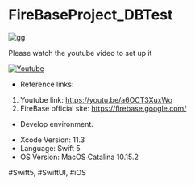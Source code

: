 # FireBaseProject_DBTest

![gg](https://1.bp.blogspot.com/-iA1zfjjixks/Xgt1h8fuMiI/AAAAAAAABCI/YL2S-7RmMWw6_4I6FE1PsXdfECmhyHFHwCLcBGAsYHQ/s1600/SwiftUI_thumbnail.png)

Please watch the youtube video to set up it

[![Youtube](https://img.youtube.com/vi/a6OCT3XuxWo/0.jpg)](https://www.youtube.com/watch?v=a6OCT3XuxWo)

* Reference links:

1. Youtube link: https://youtu.be/a6OCT3XuxWo
2. FireBase official site: https://firebase.google.com/

* Develop environment.

- Xcode Version: 11.3
- Language: Swift 5
- OS Version: MacOS Catalina 10.15.2

#Swift5, #SwiftUI, #iOS
